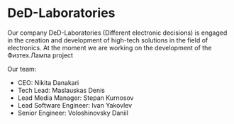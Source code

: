 # DeD-Laboratories
Our company DeD-Laboratories (Different electronic decisions) is engaged in the creation and development of high-tech solutions in the field of electronics. At the moment we are working on the development of the Физтех.Лампа project

Our team:

- CEO: Nikita Danakari
- Tech Lead: Maslauskas Denis
- Lead Media Manager: Stepan Kurnosov
- Lead Software Engineer: Ivan Yakovlev
- Senior Engineer: Voloshinovsky Daniil
